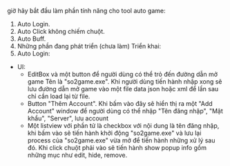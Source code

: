 giờ hãy bắt đầu làm phần tính năng cho tool auto game:
1. Auto Login.
2. Auto Click không chiếm chuột.
3. Auto Buff.
4. Những phần đang phát triển (chưa làm)
Triển khai:
1. Auto Login:
- UI:
    + EditBox và một button để người dùng có thể trỏ đến đường dẫn mở game Tên là "so2game.exe". Khi người dùng tiến hành nhập xong sẽ lưu đường dẫn mở game vào một file data json hoặc xml để lần sau chỉ cần load lại từ file.
    + Button "Thêm Account". Khi bấm vào đây sẽ hiển thị ra một "Add Account" window để người dùng có thể nhập "Tên đăng nhập", "Mật khẩu", "Server", lưu account
    + Một listview với phần tử là checkbox với nội dung là tên đăng nhập, khi bấm vào sẽ tiến hành khởi động "so2game.exe" và lưu lại process của "so2game.exe" vừa mở để tiến hành những xử lý sau đó. Khi click chuột phải vào sẽ tiến hành show popup info gồm những mục như edit, hide, remove.
